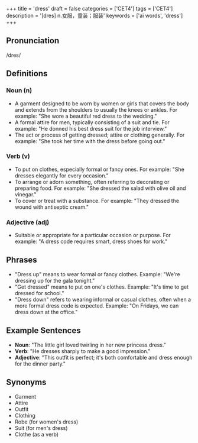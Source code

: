 +++
title = 'dress'
draft = false
categories = ['CET4']
tags = ['CET4']
description = '[dres] n.女服，童装；服装'
keywords = ['ai words', 'dress']
+++

## Pronunciation
/dres/

## Definitions
### Noun (n)
- A garment designed to be worn by women or girls that covers the body and extends from the shoulders to usually the knees or ankles. For example: "She wore a beautiful red dress to the wedding."
- A formal attire for men, typically consisting of a suit and tie. For example: "He donned his best dress suit for the job interview."
- The act or process of getting dressed; attire or clothing generally. For example: "She took her time with the dress before going out."

### Verb (v)
- To put on clothes, especially formal or fancy ones. For example: "She dresses elegantly for every occasion."
- To arrange or adorn something, often referring to decorating or preparing food. For example: "She dressed the salad with olive oil and vinegar."
- To cover or treat with a substance. For example: "They dressed the wound with antiseptic cream."

### Adjective (adj)
- Suitable or appropriate for a particular occasion or purpose. For example: "A dress code requires smart, dress shoes for work."

## Phrases
- "Dress up" means to wear formal or fancy clothes. Example: "We're dressing up for the gala tonight."
- "Get dressed" means to put on one's clothes. Example: "It's time to get dressed for school."
- "Dress down" refers to wearing informal or casual clothes, often when a more formal dress code is expected. Example: "On Fridays, we can dress down at the office."

## Example Sentences
- **Noun**: "The little girl loved twirling in her new princess dress."
- **Verb**: "He dresses sharply to make a good impression."
- **Adjective**: "This outfit is perfect; it's both comfortable and dress enough for the dinner party."

## Synonyms
- Garment
- Attire
- Outfit
- Clothing
- Robe (for women's dress)
- Suit (for men's dress)
- Clothe (as a verb)
